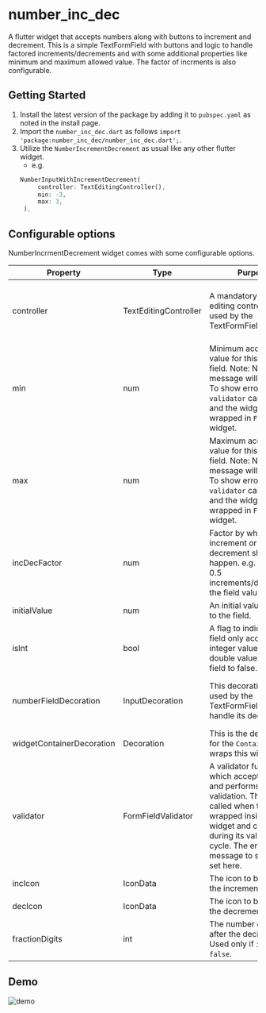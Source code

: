 # number_inc_dec

A flutter widget that accepts numbers along with buttons to increment and decrement. This is a simple TextFormField with buttons and logic to handle factored increments/decrements and with some additional properties like minimum and maximum allowed value. The factor of incrments is also configurable.

## Getting Started

1. Install the latest version of the package by adding it to `pubspec.yaml` as noted in the install page.
2. Import the `number_inc_dec.dart` as follows `import 'package:number_inc_dec/number_inc_dec.dart';`.
3. Utilize the `NumberIncrementDecrement` as usual like any other flutter widget.
   - e.g.
   ```dart
   NumberInputWithIncrementDecrement(
        controller: TextEditingController(),
        min: -3,
        max: 3,
    ),
   ```

## Configurable options

NumberIncrmentDecrement widget comes with some configurable options.

| Property                  | Type                  | Purpose                                                                                                                                                                                                                  | Default Value                                                                                                    |
| ------------------------- | --------------------- | ------------------------------------------------------------------------------------------------------------------------------------------------------------------------------------------------------------------------ | ---------------------------------------------------------------------------------------------------------------- |
| controller                | TextEditingController | A mandatory text editing controller to be used by the TextFormField.                                                                                                                                                     | This is a mandatory field because its the easiest way to access the field's value, when not using a Form widget. |
| min                       | num                   | Minimum acceptable value for this numeric field. Note: No error message will be shown. To show error a `validator` can be used and the widget should wrapped in `Form` widget.                                           | 0                                                                                                                |
| max                       | num                   | Maximum acceptable value for this numeric field. Note: No error message will be shown. To show error a `validator` can be used and the widget should wrapped in `Form` widget.                                           | double.infinity                                                                                                  |
| incDecFactor              | num                   | Factor by which the increment or decrement should happen. e.g. setting it 0.5 increments/decrements the field value by 0.5.                                                                                              | 1                                                                                                                |
| initialValue              | num                   | An initial value to be set to the field.                                                                                                                                                                                 | 0                                                                                                                |
| isInt                     | bool                  | A flag to indicate if the field only accepts integer values. To use double values set this field to false.                                                                                                               | true                                                                                                             |
| numberFieldDecoration     | InputDecoration       | This decoration will be used by the TextFormField to handle its decoration.                                                                                                                                              | An `InputDecoration` with an `OutlinInputBorder` to create a circular border.                                    |
| widgetContainerDecoration | Decoration            | This is the decoration for the `Container` that wraps this widget.                                                                                                                                                       | A simple `BoxDecoration` with a circular border in `Colors.bluegrey` color.                                      |
| validator                 | FormFieldValidator    | A validator function which accepts a string and performs some validation. This is called when this field is wrapped inside a `Form` widget and called during its validate cycle. The error message to shown is set here. |                                                                                                                  |
| incIcon                   | IconData              | The icon to be used for the increment button.                                                                                                                                                                            | Icons.arrow_drop_up                                                                                              |
| decIcon                   | IconData              | The icon to be used for the decrement button.                                                                                                                                                                            | Icons.arrow_drop_down                                                                                            |
| fractionDigits            | int                   | The number of digits after the decimal point. Used only if `isInt` is `false`.                                                                                                                                           | 2                                                                                                                |

## Demo

![demo](demo.gif)
